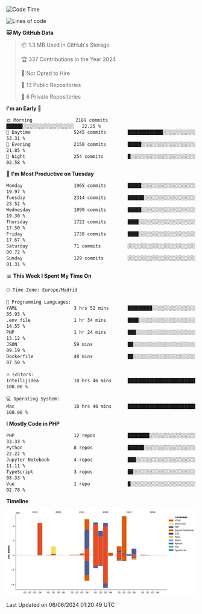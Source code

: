 <!--START_SECTION:waka-->
![Code Time](http://img.shields.io/badge/Code%20Time-183%20hrs%2016%20mins-blue)

![Lines of code](https://img.shields.io/badge/From%20Hello%20World%20I%27ve%20Written-31.3%20million%20lines%20of%20code-blue)

**🐱 My GitHub Data** 

> 📦 1.3 MB Used in GitHub's Storage 
 > 
> 🏆 337 Contributions in the Year 2024
 > 
> 🚫 Not Opted to Hire
 > 
> 📜 13 Public Repositories 
 > 
> 🔑 6 Private Repositories 
 > 
**I'm an Early 🐤** 

```text
🌞 Morning                2189 commits        ██████░░░░░░░░░░░░░░░░░░░   22.25 % 
🌆 Daytime                5245 commits        █████████████░░░░░░░░░░░░   53.31 % 
🌃 Evening                2150 commits        █████░░░░░░░░░░░░░░░░░░░░   21.85 % 
🌙 Night                  254 commits         █░░░░░░░░░░░░░░░░░░░░░░░░   02.58 % 
```
📅 **I'm Most Productive on Tuesday** 

```text
Monday                   1965 commits        █████░░░░░░░░░░░░░░░░░░░░   19.97 % 
Tuesday                  2314 commits        ██████░░░░░░░░░░░░░░░░░░░   23.52 % 
Wednesday                1899 commits        █████░░░░░░░░░░░░░░░░░░░░   19.30 % 
Thursday                 1722 commits        ████░░░░░░░░░░░░░░░░░░░░░   17.50 % 
Friday                   1738 commits        ████░░░░░░░░░░░░░░░░░░░░░   17.67 % 
Saturday                 71 commits          ░░░░░░░░░░░░░░░░░░░░░░░░░   00.72 % 
Sunday                   129 commits         ░░░░░░░░░░░░░░░░░░░░░░░░░   01.31 % 
```


📊 **This Week I Spent My Time On** 

```text
🕑︎ Time Zone: Europe/Madrid

💬 Programming Languages: 
YAML                     3 hrs 52 mins       █████████░░░░░░░░░░░░░░░░   35.93 % 
.env file                1 hr 34 mins        ████░░░░░░░░░░░░░░░░░░░░░   14.55 % 
PHP                      1 hr 24 mins        ███░░░░░░░░░░░░░░░░░░░░░░   13.12 % 
JSON                     59 mins             ██░░░░░░░░░░░░░░░░░░░░░░░   09.19 % 
Dockerfile               48 mins             ██░░░░░░░░░░░░░░░░░░░░░░░   07.50 % 

🔥 Editors: 
Intellijidea             10 hrs 46 mins      █████████████████████████   100.00 % 

💻 Operating System: 
Mac                      10 hrs 46 mins      █████████████████████████   100.00 % 
```

**I Mostly Code in PHP** 

```text
PHP                      12 repos            ████████░░░░░░░░░░░░░░░░░   33.33 % 
Python                   8 repos             ██████░░░░░░░░░░░░░░░░░░░   22.22 % 
Jupyter Notebook         4 repos             ███░░░░░░░░░░░░░░░░░░░░░░   11.11 % 
TypeScript               3 repos             ██░░░░░░░░░░░░░░░░░░░░░░░   08.33 % 
Vue                      1 repo              █░░░░░░░░░░░░░░░░░░░░░░░░   02.78 % 
```



**Timeline**

![Lines of Code chart](https://raw.githubusercontent.com/danisoronellas/danisoronellas/main/assets/bar_graph.png)


 Last Updated on 06/06/2024 01:20:49 UTC
<!--END_SECTION:waka-->
